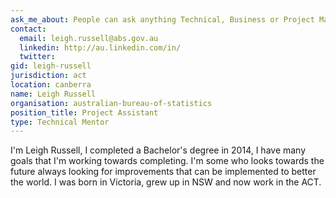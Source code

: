 ```yaml
---
ask_me_about: People can ask anything Technical, Business or Project Management related topics
contact:
  email: leigh.russell@abs.gov.au
  linkedin: http://au.linkedin.com/in/
  twitter: 
gid: leigh-russell
jurisdiction: act
location: canberra
name: Leigh Russell
organisation: australian-bureau-of-statistics
position_title: Project Assistant
type: Technical Mentor
---
```


I'm Leigh Russell, I completed a Bachelor's degree in 2014, I have many goals that I'm working towards completing. I'm some who looks towards the future always looking for improvements that can be implemented to better the world. I was born in Victoria, grew up in NSW and now work in the ACT.
